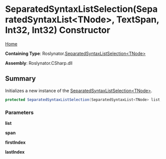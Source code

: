 <a name="_top"></a>

# SeparatedSyntaxListSelection\(SeparatedSyntaxList\<TNode>, TextSpan, Int32, Int32\) Constructor

[Home](../../../README.md#_top)

**Containing Type**: Roslynator\.[SeparatedSyntaxListSelection\<TNode>](../README.md#_top)

**Assembly**: Roslynator\.CSharp\.dll

## Summary

Initializes a new instance of the [SeparatedSyntaxListSelection\<TNode>](../README.md#_top)\.

```csharp
protected SeparatedSyntaxListSelection(SeparatedSyntaxList<TNode> list, TextSpan span, int firstIndex, int lastIndex)
```

### Parameters

**list**

**span**

**firstIndex**

**lastIndex**